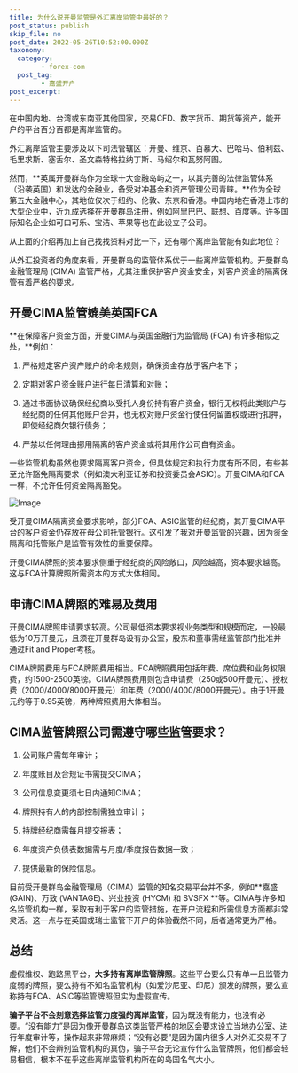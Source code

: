 ```yaml
---
title: 为什么说开曼监管是外汇离岸监管中最好的？
post_status: publish
skip_file: no
post_date: 2022-05-26T10:52:00.000Z
taxonomy:
  category:
        - forex-com
  post_tag:
        - 嘉盛开户
post_excerpt: 
---
```

在中国内地、台湾或东南亚其他国家，交易CFD、数字货币、期货等资产，能开户的平台百分百都是离岸监管的。

外汇离岸监管主要涉及以下司法管辖区：开曼、维京、百慕大、巴哈马、伯利兹、毛里求斯、塞舌尔、圣文森特格拉纳丁斯、马绍尔和瓦努阿图。

然而，**英属开曼群岛作为全球十大金融岛屿之一，以其完善的法律监管体系（沿袭英国）和发达的金融业，备受对冲基金和资产管理公司青睐。**作为全球第五大金融中心，其地位仅次于纽约、伦敦、东京和香港。中国内地在香港上市的大型企业中，近九成选择在开曼群岛注册，例如阿里巴巴、联想、百度等。许多国际知名企业如可口可乐、宝洁、苹果等也在此设立子公司。

从上面的介绍再加上自己找找资料对比一下，还有哪个离岸监管能有如此地位？

从外汇投资者的角度来看，开曼群岛的监管体系优于一些离岸监管机构。开曼群岛金融管理局 (CIMA) 监管严格，尤其注重保护客户资金安全，对客户资金的隔离保管有着严格的要求。

## 开曼CIMA监管媲美英国FCA

**在保障客户资金方面，开曼CIMA与英国金融行为监管局 (FCA) 有许多相似之处，**例如：

1. 严格规定客户资产账户的命名规则，确保资金存放于客户名下；

1. 定期对客户资金账户进行每日清算和对账；

1. 通过书面协议确保经纪商以受托人身份持有客户资金，银行无权将此类账户与经纪商的任何其他账户合并，也无权对账户资金行使任何留置权或进行扣押，即使经纪商欠银行债务；

1. 严禁以任何理由挪用隔离的客户资金或将其用作公司自有资金。

一些监管机构虽然也要求隔离客户资金，但具体规定和执行力度有所不同，有些甚至允许豁免隔离要求（例如澳大利亚证券和投资委员会ASIC）。开曼CIMA和FCA一样，不允许任何资金隔离豁免。

![Image](https://prod-files-secure.s3.us-west-2.amazonaws.com/39ed1227-6d7d-4570-be36-9ccd4a2c4241/bd849744-3fcb-4a37-8312-357962c8f065/image.png?X-Amz-Algorithm=AWS4-HMAC-SHA256&X-Amz-Content-Sha256=UNSIGNED-PAYLOAD&X-Amz-Credential=ASIAZI2LB466SMTOQBWE%2F20250826%2Fus-west-2%2Fs3%2Faws4_request&X-Amz-Date=20250826T161352Z&X-Amz-Expires=3600&X-Amz-Security-Token=IQoJb3JpZ2luX2VjEB8aCXVzLXdlc3QtMiJIMEYCIQDU0HPfElg0V10rhyMbVZ5k%2F8hBnVQD3h0CVdZ4vMsgiQIhALKcBgzWZj%2Ba0F6W2%2FjnQAVpgPM9%2B8MfJyvw2Vax%2FnZMKv8DCHgQABoMNjM3NDIzMTgzODA1IgxLwlevJwdw0qcBwS0q3ANcaVccSQOV%2FoIqBOGOhVLI59DtF%2BOLiSShYXCHQ%2FXEe1T5Ns3wNui%2FCW9JIPazq91OJsqPRV2lUk0zsbBfk3MA4VzrNZk8tnjgDFxNwClaDdN%2FHEi4S0AQG%2Fxz70ciSlWiRVDsRvVQLLtcMkQmOYi06Xl7HMX9Xivg7hvQ%2F01EtWkbYHSNUSARxm9rWnefNw1EbrELZGd03O9iBM%2FIr5TwgHguFkswro7g4XvWH0reD3Mid%2BL5fQP%2B56ri7FT%2BDnvILU7wAbljLvG%2BhMHMfBeKfxgpCyIn22Dp0IcO0wArV81WQa3RcfMkhzDjrVuBAoEB5cVURcxGXPIPsaHKcZByG3lf%2FAmeVVFFoRJU8opuercfEHZrDp76X6FuuFSRyd%2F3EX3UAhYMa7rmDdkT3RTQp0AcXLzHYsT5s5vWgy12bQJHPPVYPlvMVdjuKXC4592os6Mtw01EM%2Fu5DRd3sZ9VzG0Fe2ai1AItcW4GIr6%2Fu2f7Oy36M%2BdADUK1hO7A3OCYqjVsXVqrv09io7FXAOPb8WBpW6tvGm4jctyoDxhpY1EhjTTmjvy910DkrvN71FnM5h3DI4QfRVzkAybftYfJOQzxN3CGmlSgxay7Y8vNRPd%2FqilXJTdXiWeHdjDynbfFBjqkAWJGn63zcfn28AAmAasPssJRmsTIWRiGp7EpQq0uVZM0Hz2kPW3i1p%2B1az%2FDiMVnnZU%2FahKIhI7cVYicNtnMwG%2FEPyTdapqY1kNsCBu5VN1dZAN6MXxS9BaHKG2oNYH3VOwYPVFnMY9lJXYQAkd6%2FNbofA9%2B62Utfwnx2gFpGC%2FW0m8O5Jw1BSVajYUpyS9ept0wBq6TpBothwvv1IY8resQMNRV&X-Amz-Signature=0e61d08233f187dc6073d0625abc9562c88abe66750317062f86c88fcce56653&X-Amz-SignedHeaders=host&x-amz-checksum-mode=ENABLED&x-id=GetObject)

受开曼CIMA隔离资金要求影响，部分FCA、ASIC监管的经纪商，其开曼CIMA平台的客户资金仍存放在母公司托管银行。这引发了我对开曼监管的兴趣，因为资金隔离和托管账户是监管有效性的重要保障。

开曼CIMA牌照的资本要求侧重于经纪商的风险敞口，风险越高，资本要求越高。这与FCA计算牌照所需资本的方式大体相同。

## **申请CIMA牌照的难易及费用**

开曼CIMA牌照申请要求较高。公司最低资本要求视业务类型和规模而定，一般最低为10万开曼元，且须在开曼群岛设有办公室，股东和董事需经监管部门批准并通过Fit and Proper考核。

CIMA牌照费用与FCA牌照费用相当。FCA牌照费用包括年费、席位费和业务权限费，约1500-2500英镑。CIMA牌照费用则包含申请费（250或500开曼元）、授权费（2000/4000/8000开曼元）和年费（2000/4000/8000开曼元）。由于1开曼元约等于0.95英镑，两种牌照费用大体相当。

## CIMA监管牌照公司需遵守哪些监管要求？

1. 公司账户需每年审计；

1. 年度账目及合规证书需提交CIMA；

1. 公司信息变更须七日内通知CIMA；

1. 牌照持有人的内部控制需独立审计；

1. 持牌经纪商需每月提交报表；

1. 年度资产负债表数据需与月度/季度报告数据一致；

1. 提供最新的保险信息。

目前受开曼群岛金融管理局（CIMA）监管的知名交易平台并不多，例如**嘉盛 (GAIN)、万致 (VANTAGE)、兴业投资 (HYCM) 和 SVSFX **等。CIMA与许多知名监管机构一样，采取有利于客户的监管措施，在开户流程和所需信息方面都非常灵活。这一点与在英国或瑞士监管下开户的体验截然不同，后者通常更为严格。

## 总结

虚假维权、跑路黑平台，**大多持有离岸监管牌照**。这些平台要么只有单一且监管力度弱的牌照，要么持有不知名监管机构（如爱沙尼亚、印尼）颁发的牌照，要么宣称持有FCA、ASIC等监管牌照但实为虚假宣传。

**骗子平台不会刻意选择监管力度强的离岸监管**，因为既没有能力，也没有必要。“没有能力”是因为像开曼群岛这类监管严格的地区会要求设立当地办公室、进行年度审计等，操作起来非常麻烦；“没有必要”是因为国内很多人对外汇交易不了解，他们不会辨别监管机构的真伪，骗子平台无论宣传什么监管牌照，他们都会轻易相信，根本不在乎这些离岸监管机构所在的岛国名气大小。